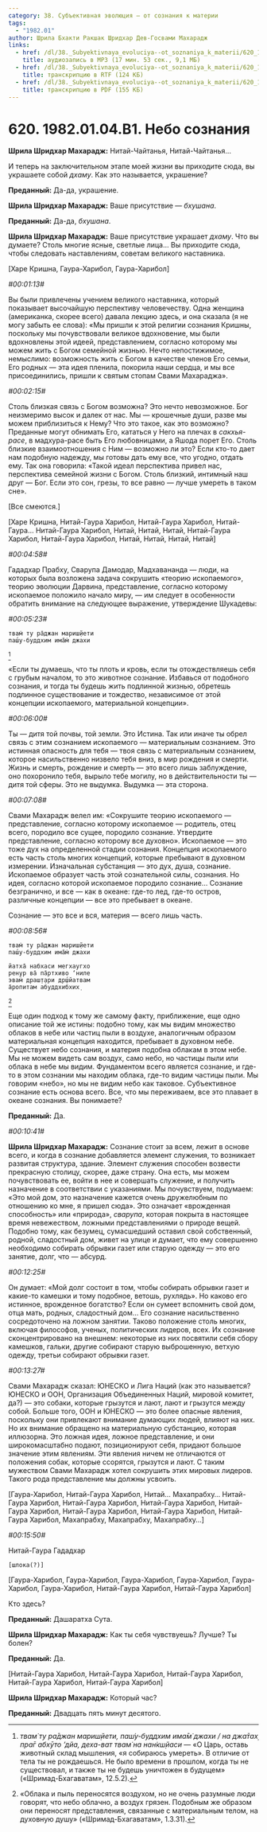 ```yaml
---
category: 38. Субъективная эволюция — от сознания к материи
tags:
  - "1982.01"
author: Шрила Бхакти Ракшак Шридхар Дев-Госвами Махарадж
links:
  - href: /dl/38._Subyektivnaya_evoluciya--ot_soznaniya_k_materii/620_1982.01.04.B1_SridharMj_Nebo_soznaniya.mp3
    title: аудиозапись в MP3 (17 мин. 53 сек., 9,1 МБ)
  - href: /dl/38._Subyektivnaya_evoluciya--ot_soznaniya_k_materii/620_1982.01.04.B1_SridharMj_Nebo_soznaniya.rtf
    title: транскрипцию в RTF (124 КБ)
  - href: /dl/38._Subyektivnaya_evoluciya--ot_soznaniya_k_materii/620_1982.01.04.B1_SridharMj_Nebo_soznaniya.pdf
    title: транскрипцию в PDF (155 КБ)
---
```


# 620. 1982.01.04.B1. Небо сознания

**Шрила Шридхар Махарадж:** Нитай-Чайтанья, Нитай-Чайтанья…

И теперь на заключительном этапе моей жизни вы приходите сюда, вы украшаете собой *дхаму*. Как это называется, украшение?

**Преданный:** Да-да, украшение.

**Шрила Шридхар Махарадж:** Ваше присутствие — *бхушана*.

**Преданный:** Да-да, *бхушана*.

**Шрила Шридхар Махарадж:** Ваше присутствие украшает *дхаму*. Что вы думаете? Столь многие ясные, светлые лица… Вы приходите сюда, чтобы следовать наставлениям, советам великого наставника.

[Харе Кришна, Гаура-Харибол, Гаура-Харибол]

*#00:01:13#*

Вы были привлечены учением великого наставника, который показывает высочайшую перспективу человечеству. Одна женщина (американка, скорее всего) давала лекцию здесь, и она сказала (я не могу забыть ее слова): «Мы пришли к этой религии сознания Кришны, поскольку мы почувствовали великое вдохновение, мы были вдохновлены этой идеей, представлением, согласно которому мы можем жить с Богом семейной жизнью. Нечто непостижимое, немыслимо: возможность жить с Богом в качестве членов Его семьи, Его родных — эта идея пленила, покорила наши сердца, и мы все присоединились, пришли к святым стопам Свами Махараджа».

*#00:02:15#*

Столь близкая связь с Богом возможна? Это нечто невозможное. Бог неизмеримо высок и далек от нас. Мы — крошечные души, разве мы можем приблизиться к Нему? Что это такое, как это возможно? Преданные могут обнимать Его, кататься у Него на плечах в *сакхья-расе*, в мадхура-расе быть Его любовницами, а Яшода порет Его. Столь близкие взаимоотношения с Ним — возможно ли это? Если кто-то дает нам подобную надежду, мы готовы дать ему все, что угодно, отдать ему. Так она говорила: «Такой идеал перспектива привел нас, перспектива семейной жизни с Богом. Столь близкий, интимный наш друг — Бог. Если это сон, грезы, то все равно — лучше умереть в таком сне».

[Все смеются.]

[Харе Кришна, Нитай-Гаура Харибол, Нитай-Гаура Харибол, Нитай-Гаура… Нитай-Гаура Харибол, Нитай, Нитай, Нитай, Нитай-Гаура Харибол, Нитай-Гаура Харибол, Нитай, Нитай, Нитай, Нитай]

*#00:04:58#*

Гададхар Прабху, Сварупа Дамодар, Мадхавананда — люди, на которых была возложена задача сокрушить «теорию ископаемого», теорию эволюции Дарвина, представление, согласно которому ископаемое положило начало миру, — им следует в особенности обратить внимание на следующее выражение, утверждение Шукадевы:

*#00:05:23#*

    твам̇ ту ра̄джан мариш̣йети
    паш́у-буддхим има̄м̇ джахи
[^_ftn1]

«Если ты думаешь, что ты плоть и кровь, если ты отождествляешь себя с грубым началом, то это животное сознание. Избавься от подобного сознания, и тогда ты будешь жить подлинной жизнью, обретешь подлинное существование и тождество, независимое от этой концепции ископаемого, материальной концепции».

*#00:06:00#*

Ты — дитя той почвы, той земли. Это Истина. Так или иначе ты обрел связь с этим сознанием ископаемого — материальным сознанием. Это истинная опасность для тебя — твоя связь с материальным сознанием, которое насильственно низвело тебя вниз, в мир рождения и смерти. Жизнь и смерть, рождение и смерть — это всего лишь заблуждение, оно похоронило тебя, вырыло тебе могилу, но в действительности ты — дитя той сферы. Это не выдумка. Выдумка — эта сторона.

*#00:07:08#*

Свами Махарадж велел им: «Сокрушите теорию ископаемого — представление, согласно которому ископаемое — родитель, отец всего, породило все сущее, породило сознание. Утвердите представление, согласно которому все духовно». Ископаемое — это тоже дух на определенной стадии сознания. Концепция ископаемого есть часть столь многих концепций, которые пребывают в духовном измерении. Изначальная субстанция — это дух, душа, сознание. Ископаемое образует часть этой сознательной силы, сознания. Но идея, согласно которой ископаемое породило сознание… Сознание безгранично, и все — как в океане: где-то лед, где-то остров, различные концепции — все это пребывает в океане.

Сознание — это все и вся, материя — всего лишь часть.

*#00:08:56#*

    твам̇ ту ра̄джан мариш̣йети
    паш́у-буддхим има̄м̇ джахи

    йатха̄ набхаси мегхаугхо
    рен̣ур ва̄ па̄ртхиво ‘ниле
    эвам̇ драш̣т̣ари др̣ш́йатвам
    а̄ропитам абуддхибхих̣
[^_ftn2]

Еще один подход к тому же самому факту, приближение, еще одно описание той же истины: подобно тому, как мы видим множество облаков в небе или частиц пыли в воздухе, аналогичным образом материальная концепция находится, пребывает в духовном небе. Существует небо сознания, и материя подобна облакам в этом небе. Мы не можем видеть сам воздух, само небо, но частицы пыли или облака в небе мы видим. Фундаментом всего является сознание, и где-то в этом сознании мы находим облака, где-то видим частицы пыли. Мы говорим «небо», но мы не видим небо как таковое. Субъективное сознание есть основа всего. Все, что мы переживаем, все это плавает в океане сознания. Вы понимаете?

**Преданный:** Да.

*#00:10:41#*

**Шрила Шридхар Махарадж:** Сознание стоит за всем, лежит в основе всего, и когда в сознание добавляется элемент служения, то возникает развитая структура, здание. Элемент служения способен возвести прекрасную столицу, скорее, даже страну. Она есть, мы можем почувствовать ее, войти в нее и совершать служение, и получить назначение в соответствии с указаниями. Мы почувствуем, подумаем: «Это мой дом, это назначение кажется очень дружелюбным по отношению ко мне, я пришел сюда». Это означает «врожденная способность» или «природа», *сварупа*, которая покрыта в настоящее время невежеством, ложными представлениями о природе вещей. Подобно тому, как безумец, сумасшедший оставил свой собственный, родной, сладостный дом, живет на улице и думает, что ему совершенно необходимо собирать обрывки газет или старую одежду — это его занятие, долг, что — абсурд.

*#00:12:25#*

Он думает: «Мой долг состоит в том, чтобы собирать обрывки газет и какие-то камешки и тому подобное, ветошь, рухлядь». Но каково его истинное, врожденное богатство? Если он сумеет вспомнить свой дом, отца мать, родных, сладостный дом… Его сознание насильственно сосредоточено на ложном занятии. Таково положение столь многих, включая философов, ученых, политических лидеров, всех. Их сознание сконцентрировано на внешнем: некоторые из них посвятили себя сбору камешков, гальки, другие собирают старую выброшенную, ветхую одежду, третьи собирают обрывки газет.

*#00:13:27#*

Свами Махарадж сказал: ЮНЕСКО и Лига Наций (как это называется? ЮНЕСКО и ООН, Организация Объединенных Наций, мировой комитет, да?) — это собаки, которые грызутся и лают, лают и грызутся между собой. Больше того, ООН и ЮНЕСКО — это более опасные явления, поскольку они привлекают внимание думающих людей, влияют на них. Но их внимание обращено на материальную субстанцию, которая иллюзорна. Это ложная идея, ложное представление, и они широкомасштабно подают, позиционируют себя, придают большое значение этим явлениям. Эти явления ничем не отличаются от положения собак, которые ссорятся, грызутся и лают. С таким мужеством Свами Махарадж хотел сокрушить этих мировых лидеров. Такого рода представление мы должны усвоить.

[Гаура-Харибол, Нитай-Гаура Харибол, Нитай… Махапрабху… Нитай-Гаура Харибол, Нитай-Гаура Харибол, Нитай-Гаура Харибол, Нитай-Гаура Харибол, Нитай-Гаура Харибол, Нитай-Гаура Харибол, Нитай-Гаура Харибол, Махапрабху, Махапрабху, Махапрабху…]

*#00:15:50#*

Нитай-Гаура Гададхар

    [шлока(?)]

[Гаура-Харибол, Гаура-Харибол, Гаура-Харибол, Гаура-Харибол, Гаура-Харибол, Гаура-Харибол, Нитай-Гаура Харибол, Нитай-Гаура Харибол]

Кто здесь?

**Преданный:** Дашаратха Сута.

**Шрила Шридхар Махарадж:** Как ты себя чувствуешь? Лучше? Ты болен?

**Преданный:** Да.

[Нитай-Гаура Харибол, Нитай-Гаура Харибол, Нитай-Гаура Харибол, Нитай-Гаура Харибол, Нитай-Гаура Харибол]

**Шрила Шридхар Махарадж:** Который час?

**Преданный:** Двадцать пять минут десятого.



[^_ftn1]: *твам̇ ту ра̄джан мариш̣йети, паш́у-буддхим има̄м̇ джахи / на джа̄тах̣ пра̄г абхӯто ’дйа, деха-ват твам̇ на нан̇кш̣йаси* — «О Царь, оставь животный склад мышления, «я собираюсь умереть». В отличие от тела ты не рождаешься. Не было времени в прошлом, когда ты не существовал, и также ты не будешь уничтожен в будущем» («Шримад-Бхагаватам», 12.5.2).

[^_ftn2]: «Облака и пыль переносятся воздухом, но не очень разумные люди говорят, что небо облачно, а воздух грязен. Подобным же образом они переносят представления, связанные с материальным телом, на духовную душу» («Шримад-Бхагаватам», 1.3.31).

